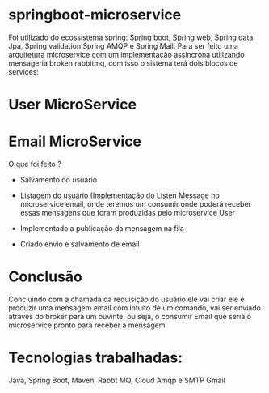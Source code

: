 # springboot-microservice
Foi utilizado do ecossistema spring: Spring boot, Spring web, Spring data Jpa, Spring validation Spring AMQP e Spring Mail. Para ser feito uma arquitetura microservice com um implementação assíncrona utilizando mensageria broken rabbitmq, com isso o sistema terá dois blocos de services: 

# User MicroService 
# Email MicroService

O que foi feito ?

* Salvamento do usuário
* Listagem do usuário 
(Implementação do Listen Message no microservice email, onde teremos um consumir onde poderá receber essas mensagens que foram produzidas pelo microservice User

* Implementado a publicação da mensagem na fila 
* Criado envio e salvamento de email

# Conclusão
Concluindo com a chamada da requisição do usuário ele vai criar ele é produzir uma mensagem email com intuito de um comando, vai ser enviado através do broker para um ouvinte, ou seja, o consumir Email que seria o microservice pronto para receber a mensagem.

# Tecnologias trabalhadas:
Java, Spring Boot, Maven, Rabbt MQ, Cloud Amqp e SMTP Gmail


